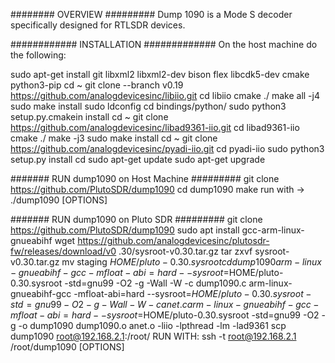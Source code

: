 ######## OVERVIEW #########
Dump 1090 is a Mode S decoder specifically designed for RTLSDR devices.

############ INSTALLATION #############
On the host machine do the following:

sudo apt-get install git libxml2 libxml2-dev bison flex libcdk5-dev cmake python3-pip
cd ~
git clone --branch v0.19 https://github.com/analogdevicesinc/libiio.git
cd libiio
cmake ./
make all -j4
sudo make install
sudo ldconfig
cd bindings/python/
sudo python3 setup.py.cmakein install
cd ~
git clone https://github.com/analogdevicesinc/libad9361-iio.git
cd libad9361-iio
cmake ./
make -j3
sudo make install
cd ~
git clone https://github.com/analogdevicesinc/pyadi-iio.git
cd pyadi-iio
sudo python3 setup.py install
cd 
sudo apt-get update
sudo apt-get upgrade

####### RUN dump1090 on Host Machine #########
git clone https://github.com/PlutoSDR/dump1090
cd dump1090
make
run with ->  ./dump1090 [OPTIONS]


####### RUN dump1090 on Pluto SDR #########
git clone https://github.com/PlutoSDR/dump1090
sudo apt install gcc-arm-linux-gnueabihf
wget https://github.com/analogdevicesinc/plutosdr-fw/releases/download/v0                                                                                                                                                                                                                                             .30/sysroot-v0.30.tar.gz
tar zxvf sysroot-v0.30.tar.gz
mv staging $HOME/pluto-0.30.sysroot
cd dump1090
arm-linux-gnueabihf-gcc -mfloat-abi=hard --sysroot=$HOME/pluto-0.30.sysroot -std=gnu99 -O2 -g -Wall -W  -c dump1090.c
arm-linux-gnueabihf-gcc -mfloat-abi=hard --sysroot=$HOME/pluto-0.30.sysroot -std=gnu99 -O2 -g -Wall -W  -c anet.c
arm-linux-gnueabihf-gcc -mfloat-abi=hard --sysroot=$HOME/pluto-0.30.sysroot -std=gnu99 -O2 -g -o dump1090 dump1090.o anet.o  -liio -lpthread -lm -lad9361
scp dump1090 root@192.168.2.1:/root/
RUN WITH:
ssh -t root@192.168.2.1 /root/dump1090 [OPTIONS] 


